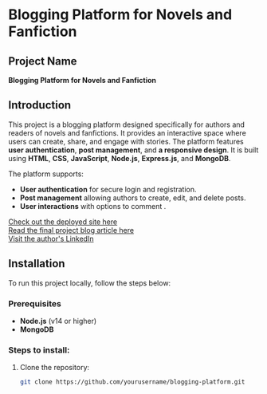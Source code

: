 # Blogging Platform for Novels and Fanfiction

## Project Name
**Blogging Platform for Novels and Fanfiction**

## Introduction
This project is a blogging platform designed specifically for authors and readers of novels and fanfictions. It provides an interactive space where users can create, share, and engage with stories. The platform features **user authentication**, **post management**, and **a responsive design**. It is built using **HTML**, **CSS**, **JavaScript**, **Node.js**, **Express.js**, and **MongoDB**.

The platform supports:
- **User authentication** for secure login and registration.
- **Post management** allowing authors to create, edit, and delete posts.
- **User interactions** with options to comment .

[Check out the deployed site here](link_to_deployed_site)  
[Read the final project blog article here](https://medium.com/@huangtian1810/building-a-blogging-platform-for-novels-and-fanfiction-a-personal-journey-1cc273ae690a)  
[Visit the author's LinkedIn](https://www.linkedin.com/in/ahmed-hamza-4a0544338/)

## Installation

To run this project locally, follow the steps below:

### Prerequisites
- **Node.js** (v14 or higher)
- **MongoDB**

### Steps to install:

1. Clone the repository:
   ```bash
   git clone https://github.com/yourusername/blogging-platform.git

